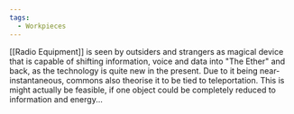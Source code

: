 ```yaml
---
tags:
  - Workpieces
---
```

[[Radio Equipment]] is seen by outsiders and strangers as magical device that is capable of shifting information, voice and data into "The Ether" and back, as the technology is quite new in the present.
Due to it being near-instantaneous, commons also theorise it to be tied to teleportation. This is might actually be feasible, if one object could be completely reduced to information and energy...